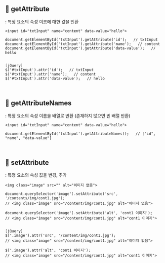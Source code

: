 ## 📍 getAttribute
: 특정 요소의 속성 이름에 대한 값을 반환

    <input id="txtInput" name="content" data-value="hello">

    document.getElementById('txtInput').getAttribute('id');   // txtInput
    document.getElementById('txtInput').getAttribute('name');   // content
    document.getElementById('txtInput').getAttribute('data-value');   // hello


    [jQuery]
    $('#txtInput').attr('id');   // txtInput
    $('#txtInput').attr('name');   // content
    $('#txtInput').attr('data-value');   // hello

<br>

## 📍 getAttributeNames
: 특정 요소의 속성 이름을 배열로 반환 (존재하지 않으면 빈 배열 반환)

    <input id="txtInput" name="content" data-value="hello">

    document.getElementById('txtInput').getAttributeNames();   // ["id", "name", "data-value"]

<br>

## 📍 setAttribute
: 특정 요소의 속성 값을 변경, 추가

    <img class="image" src="" alt="이미지 없음">
    
    document.querySelector('image').setAttribute('src', '/contents/img/cont1.jpg');
    // <img class="image" src="/content/img/cont1.jpg" alt="이미지 없음">

    document.querySelector('image').setAttribute('alt', 'cont1 이미지');
    // <img class="image" src="/content/img/cont1.jpg" alt="cont1 이미지">


    [jQuery]
    $('.image').attr('src', '/content/img/cont1.jpg');
    // <img class="image" src="/content/img/cont1.jpg" alt="이미지 없음">

    $('.image').attr('alt', 'cont1 이미지');
    // <img class="image" src="/content/img/cont1.jpg" alt="cont1 이미지">

